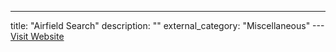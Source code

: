 ---
title: "Airfield Search"
description: ""
external_category: "Miscellaneous"
---[Visit Website](http://www.pilotweb.aero/airfields/search-airfields)

